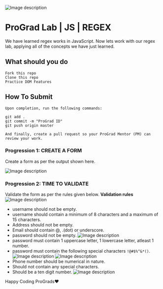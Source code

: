 ![Image description](https://i1.faceprep.in/ProGrad/prograd-logo.png)

# ProGrad Lab | JS | REGEX

We have learned regex works in JavaScript. Now lets work with our regex lab, applying all of the concepts we have just learned.

## What should you do
```
Fork this repo
Clone this repo
Practice DOM Features
```

## How To Submit
```
Upon completion, run the following commands:

git add .
git commit -m "ProGrad ID"
git push origin master

And finally, create a pull request so your ProGrad Mentor (PM) can review your work.
```

### Progression 1: CREATE A FORM
Create a form as per the output shown here.

![Image description](https://i1.faceprep.in/ProGrad/fv-0.JPG)

### Progression 2: TIME TO VALIDATE
Validate the form as per the rules given below.
**Validation rules**
![Image description](https://i1.faceprep.in/ProGrad/fv-1.JPG)
- username should not be empty.
- username should contain a minimum of 8 characters and a maximum of 15 characters.
- Address should not be empty.
- Email should contain @, .(dot) or underscore.
- password should not be empty.
![Image description](https://i1.faceprep.in/ProGrad/fv-2.JPG)
- password must contain 1 uppercase letter, 1 lowercase letter, atleast 1 number.
- password must contain the following special characters ```!@#$%^&*()```.
![Image description](https://i1.faceprep.in/ProGrad/fv-3.JPG)
![Image description](https://i1.faceprep.in/ProGrad/fv-4.JPG)
- Phone number should be numerical in nature.
- Should not contain any special characters.
- Should be a ten digit number.
![Image description](https://i1.faceprep.in/ProGrad/fv-5.JPG)

Happy Coding ProGrads❤️
